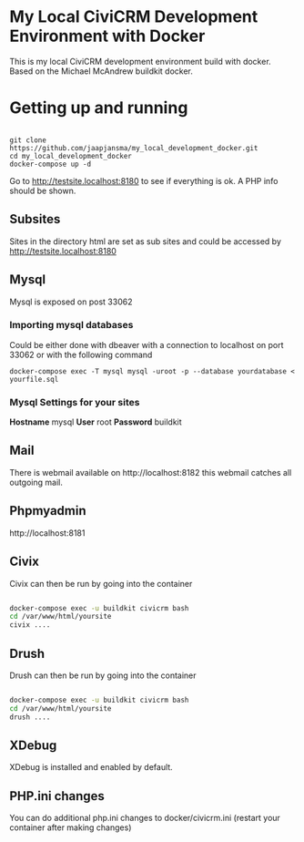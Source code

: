 # My Local CiviCRM Development Environment with Docker

This is my local CiviCRM development environment build with docker.
Based on the Michael McAndrew buildkit docker.

# Getting up and running 

```

git clone https://github.com/jaapjansma/my_local_development_docker.git
cd my_local_development_docker
docker-compose up -d

```

Go to http://testsite.localhost:8180 to see if everything is ok. A PHP info should be shown.

## Subsites

Sites in the directory html are set as sub sites and could be accessed by http://testsite.localhost:8180

## Mysql

Mysql is exposed on post 33062

### Importing mysql databases

Could be either done with dbeaver with a connection to localhost on port 33062
or with the following command

```
docker-compose exec -T mysql mysql -uroot -p --database yourdatabase < yourfile.sql
```

### Mysql Settings for your sites

**Hostname** mysql
**User** root
**Password** buildkit

## Mail

There is webmail available on http://localhost:8182 this webmail catches all outgoing mail.

## Phpmyadmin

http://localhost:8181

## Civix

Civix can then be run by going into the container

```bash

docker-compose exec -u buildkit civicrm bash
cd /var/www/html/yoursite
civix ....

```

## Drush

Drush can then be run by going into the container

```bash

docker-compose exec -u buildkit civicrm bash
cd /var/www/html/yoursite
drush ....

```

## XDebug

XDebug is installed and enabled by default.

## PHP.ini changes

You can do additional php.ini changes to docker/civicrm.ini (restart your container after making changes)

